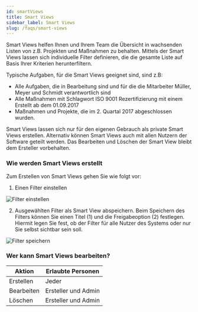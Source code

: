 ```yaml
---
id: smartViews
title: Smart Views
sidebar_label: Smart Views
slug: /faqs/smart-views
---
```


Smart Views helfen Ihnen und Ihrem Team die Übersicht in wachsenden Listen von z.B. Projekten und Maßnahmen zu behalten.
Mittels der Smart Views lassen sich individuelle Filter definieren, die die gesamte Liste auf Basis Ihrer Kriterien herunterfiltern.

Typische Aufgaben, für die Smart Views geeignet sind, sind z.B:

- Alle Aufgaben, die in Bearbeitung sind und für die die Mitarbeiter Müller, Meyer und Schmidt verantwortlich sind
- Alle Maßnahmen mit Schlagwort ISO 9001 Rezertifizierung mit einem Erstellt ab dem 01.09.2017
- Maßnahmen und Projekte, die im 2. Quartal 2017 abgeschlossen wurden.

Smart Views lassen sich nur für den eigenen Gebrauch als private Smart Views erstellen. Alternativ können Smart Views auch mit allen Nutzern der Software geteilt werden.
Das Bearbeiten und Löschen der Smart View bleibt dem Ersteller vorbehalten.

### Wie werden Smart Views erstellt

Zum Erstellen von Smart Views gehen Sie wie folgt vor:

1. Einen Filter einstellen

![Filter einstellen](https://caqadmin.blob.core.windows.net/public-screenshots/manual-screenshots/Screenshot%202025-06-12_set-filter.png)

2. Ausgewählten Filter als Smart View abspeichern. Beim Speichern des Filters können Sie einen Titel (1) und die Freigabeoption (2) festlegen.
   Hiermit legen Sie fest, ob der Filter für alle Nutzer des Systems oder nur Sie selbst sichtbar sein soll.

![Filter speichern](https://caqadmin.blob.core.windows.net/public-screenshots/manual-screenshots/Screenshot%202025-06-12_save-smart-view.png)

### Wer kann Smart Views bearbeiten?

| Aktion     | Erlaubte Personen   |
| ---------- | ------------------- |
| Erstellen  | Jeder               |
| Bearbeiten | Ersteller und Admin |
| Löschen    | Ersteller und Admin |

